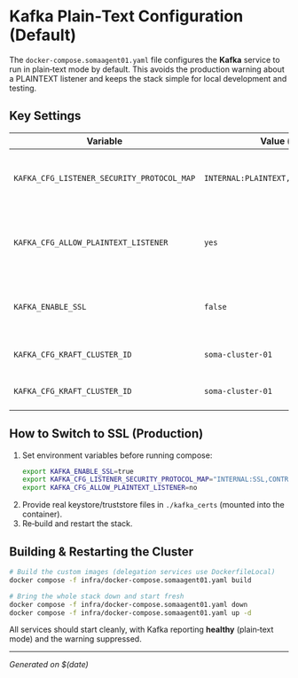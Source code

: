 # Kafka Plain‑Text Configuration (Default)

The `docker-compose.somaagent01.yaml` file configures the **Kafka** service to run in plain‑text mode by default. This avoids the production warning about a PLAINTEXT listener and keeps the stack simple for local development and testing.

## Key Settings
| Variable | Value (default) | Description |
|----------|----------------|-------------|
| `KAFKA_CFG_LISTENER_SECURITY_PROTOCOL_MAP` | `INTERNAL:PLAINTEXT,CONTROLLER:PLAINTEXT` | Maps the internal broker listener to PLAINTEXT. |
| `KAFKA_CFG_ALLOW_PLAINTEXT_LISTENER` | `yes` | Allows plain‑text connections (required for local dev). |
| `KAFKA_ENABLE_SSL` | `false` | Toggle to enable SSL – keep `false` for plain mode. |
| `KAFKA_CFG_KRAFT_CLUSTER_ID` | `soma-cluster-01` | Stable KRaft cluster identifier. |
| `KAFKA_CFG_KRAFT_CLUSTER_ID` | `soma-cluster-01` | Stable KRaft cluster identifier. |

## How to Switch to SSL (Production)
1. Set environment variables before running compose:
   ```bash
   export KAFKA_ENABLE_SSL=true
   export KAFKA_CFG_LISTENER_SECURITY_PROTOCOL_MAP="INTERNAL:SSL,CONTROLLER:PLAINTEXT"
   export KAFKA_CFG_ALLOW_PLAINTEXT_LISTENER=no
   ```
2. Provide real keystore/truststore files in `./kafka_certs` (mounted into the container).
3. Re‑build and restart the stack.

## Building & Restarting the Cluster
```bash
# Build the custom images (delegation services use DockerfileLocal)
docker compose -f infra/docker-compose.somaagent01.yaml build

# Bring the whole stack down and start fresh
docker compose -f infra/docker-compose.somaagent01.yaml down
docker compose -f infra/docker-compose.somaagent01.yaml up -d
```

All services should start cleanly, with Kafka reporting **healthy** (plain‑text mode) and the warning suppressed.

---
*Generated on $(date)*
